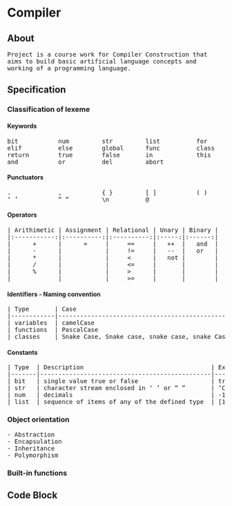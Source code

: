 # Compiler

## About
<samp>Project is a course work for Compiler Construction that aims to build basic artificial language concepts and working of a programming language.</samp>

## Specification

### Classification of lexeme

#### Keywords
<pre>
bit           num         str         list          for         if
elif          else        global      func          class       this
return        true        false       in            this        not
and           or          del         abort
</pre>

#### Punctuators
<pre>
.             ,           { }         [ ]           ( )         :
‘ ’           “ “         \n          @
</pre>

#### Operators
<pre>
| Arithimetic | Assignment | Relational | Unary | Binary |
|:-----------:|:----------:|:----------:|:-----:|:------:|
|      +      |      =     |     ==     |   ++  |   and  |
|      -      |            |     !=     |   --  |   or   |
|      *      |            |     <      |   not |        |
|      /      |            |     <=     |       |        |
|      %      |            |     >      |       |        |
|             |            |     >=     |       |        |
</pre>

#### Identifiers - Naming convention
<pre>
| Type       | Case                                           |
|------------|------------------------------------------------|
| variables  | camelCase                                      |
| functions  | PascalCase                                     |
| classes    | Snake_Case, Snake_case, snake_case, snake_Case |
</pre>

#### Constants
<pre>
| Type  | Description                                   | Exapmle                         |
|-------|-----------------------------------------------|---------------------------------|
| bit   | single value true or false                    | true, F                         |
| str   | character stream enclosed in ‘ ’ or “ ”       | ‘Compiler Construction’         |
| num   | decimals                                      | -1234.0, 987.654                |
| list  | sequence of items of any of the defined type  | [1, 2, 3, ‘a’, ‘b’, T, [1,2,3]] |
</pre>

### Object orientation
<pre>
- Abstraction
- Encapsulation
- Inheritance
- Polymorphism
</pre>

### Built-in functions

## Code Block
